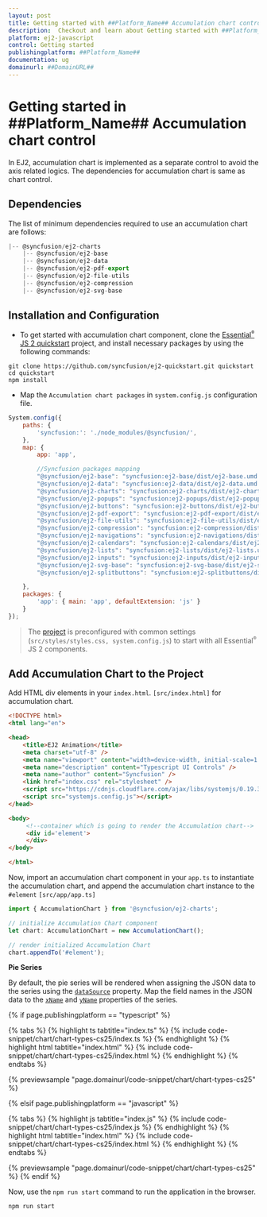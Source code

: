 ```yaml
---
layout: post
title: Getting started with ##Platform_Name## Accumulation chart control | Syncfusion
description:  Checkout and learn about Getting started with ##Platform_Name## Accumulation chart control of Syncfusion Essential JS 2 and more details.
platform: ej2-javascript
control: Getting started 
publishingplatform: ##Platform_Name##
documentation: ug
domainurl: ##DomainURL##
---
```

<!-- markdownlint-disable MD036 -->

# Getting started in ##Platform_Name## Accumulation chart control

In EJ2, accumulation chart is implemented as a separate control to avoid the axis related logics. The dependencies for accumulation chart is same as chart control.

## Dependencies

The list of minimum dependencies required to use an accumulation chart are follows:

```javascript
|-- @syncfusion/ej2-charts
    |-- @syncfusion/ej2-base
    |-- @syncfusion/ej2-data
    |-- @syncfusion/ej2-pdf-export
    |-- @syncfusion/ej2-file-utils
    |-- @syncfusion/ej2-compression
    |-- @syncfusion/ej2-svg-base
```

## Installation and Configuration

* To get started with accumulation chart component, clone the [Essential<sup style="font-size:70%">&reg;</sup> JS 2 quickstart](https://github.com/syncfusion/ej2-quickstart.git) project, and install necessary packages by using the following commands:

```
git clone https://github.com/syncfusion/ej2-quickstart.git quickstart
cd quickstart
npm install
```

* Map the `Accumulation chart packages` in `system.config.js` configuration file.

```javascript
System.config({
    paths: {
        'syncfusion:': './node_modules/@syncfusion/',
    },
    map: {
        app: 'app',

        //Syncfusion packages mapping
        "@syncfusion/ej2-base": "syncfusion:ej2-base/dist/ej2-base.umd.min.js",
        "@syncfusion/ej2-data": "syncfusion:ej2-data/dist/ej2-data.umd.min.js",
        "@syncfusion/ej2-charts": "syncfusion:ej2-charts/dist/ej2-charts.umd.min.js",
        "@syncfusion/ej2-popups": "syncfusion:ej2-popups/dist/ej2-popups.umd.min.js",
        "@syncfusion/ej2-buttons": "syncfusion:ej2-buttons/dist/ej2-buttons.umd.min.js",
        "@syncfusion/ej2-pdf-export": "syncfusion:ej2-pdf-export/dist/ej2-pdf-export.umd.min.js",
        "@syncfusion/ej2-file-utils": "syncfusion:ej2-file-utils/dist/ej2-file-utils.umd.min.js",
        "@syncfusion/ej2-compression": "syncfusion:ej2-compression/dist/ej2-compression.umd.min.js",
        "@syncfusion/ej2-navigations": "syncfusion:ej2-navigations/dist/ej2-navigations.umd.min.js",
        "@syncfusion/ej2-calendars": "syncfusion:ej2-calendars/dist/ej2-calendars.umd.min.js",
        "@syncfusion/ej2-lists": "syncfusion:ej2-lists/dist/ej2-lists.umd.min.js",
        "@syncfusion/ej2-inputs": "syncfusion:ej2-inputs/dist/ej2-inputs.umd.min.js",
        "@syncfusion/ej2-svg-base": "syncfusion:ej2-svg-base/dist/ej2-svg-base.umd.min.js",
        "@syncfusion/ej2-splitbuttons": "syncfusion:ej2-splitbuttons/dist/ej2-splitbuttons.umd.min.js"

    },
    packages: {
        'app': { main: 'app', defaultExtension: 'js' }
    }
});
```

> The [project](https://github.com/syncfusion/ej2-quickstart.git) is preconfigured with common settings
(`src/styles/styles.css, system.config.js`)  to start with all Essential<sup style="font-size:70%">&reg;</sup> JS 2 components.

## Add Accumulation Chart to the Project

Add HTML div elements in your `index.html`. `[src/index.html]` for accumulation chart.

```html
<!DOCTYPE html>
<html lang="en">

<head>
    <title>EJ2 Animation</title>
    <meta charset="utf-8" />
    <meta name="viewport" content="width=device-width, initial-scale=1.0" />
    <meta name="description" content="Typescript UI Controls" />
    <meta name="author" content="Syncfusion" />
    <link href="index.css" rel="stylesheet" />
    <script src="https://cdnjs.cloudflare.com/ajax/libs/systemjs/0.19.38/system.js"></script>
    <script src="systemjs.config.js"></script>
</head>

<body>
     <!--container which is going to render the Accumulation chart-->
     <div id='element'>
     </div>
</body>

</html>
```

Now, import an accumulation chart component in your `app.ts` to instantiate the accumulation chart, and append the accumulation chart instance to the `#element` `[src/app/app.ts]`

```javascript
import { AccumulationChart } from '@syncfusion/ej2-charts';

// initialize Accumulation Chart component
let chart: AccumulationChart = new AccumulationChart();

// render initialized Accumulation Chart
chart.appendTo('#element');
```

**Pie Series**

By default, the pie series will be rendered when assigning the JSON data to the series using the [`dataSource`](../api/accumulation-chart/accumulationSeries/#datasource) property. Map the field names in the JSON data to the [`xName`](../api/accumulation-chart/accumulationSeries/#xname) and [`yName`](../api/accumulation-chart/accumulationSeries/#yname) properties of the series.

{% if page.publishingplatform == "typescript" %}

 {% tabs %}
{% highlight ts tabtitle="index.ts" %}
{% include code-snippet/chart/chart-types-cs25/index.ts %}
{% endhighlight %}
{% highlight html tabtitle="index.html" %}
{% include code-snippet/chart/chart-types-cs25/index.html %}
{% endhighlight %}
{% endtabs %}
        
{% previewsample "page.domainurl/code-snippet/chart/chart-types-cs25" %}

{% elsif page.publishingplatform == "javascript" %}

{% tabs %}
{% highlight js tabtitle="index.js" %}
{% include code-snippet/chart/chart-types-cs25/index.js %}
{% endhighlight %}
{% highlight html tabtitle="index.html" %}
{% include code-snippet/chart/chart-types-cs25/index.html %}
{% endhighlight %}
{% endtabs %}

{% previewsample "page.domainurl/code-snippet/chart/chart-types-cs25" %}
{% endif %}

Now, use the `npm run start` command to run the application in the browser.

```
npm run start
```